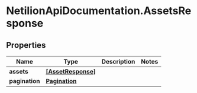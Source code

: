 # NetilionApiDocumentation.AssetsResponse

## Properties
Name | Type | Description | Notes
------------ | ------------- | ------------- | -------------
**assets** | [**[AssetResponse]**](AssetResponse.md) |  | 
**pagination** | [**Pagination**](Pagination.md) |  | 


